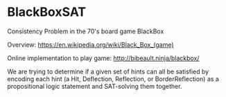 # BlackBoxSAT
Consistency Problem in the 70's board game BlackBox

Overview: https://en.wikipedia.org/wiki/Black_Box_(game)

Online implementation to play game: http://bibeault.ninja/blackbox/ 

We are trying to determine if a given set of hints can all be satisfied by encoding each hint (a Hit, Deflection, Reflection, or BorderReflection) 
as a propositional logic statement and SAT-solving them together. 
